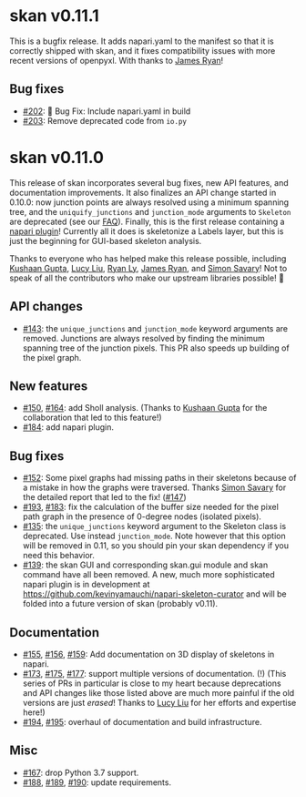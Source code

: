 # skan v0.11.1

This is a bugfix release. It adds napari.yaml to the manifest so that it
is correctly shipped with skan, and it fixes compatibility issues with
more recent versions of openpyxl. With thanks to
[James Ryan](https://github.com/jamesyan-git)!

## Bug fixes

- [#202](https://github.com/jni/skan/pull/202): 🐞 Bug Fix: Include napari.yaml in build
- [#203](https://github.com/jni/skan/pull/203): Remove deprecated code from `io.py`

# skan v0.11.0

This release of skan incorporates several bug fixes, new API features, and
documentation improvements. It also finalizes an API change started in 0.10.0:
now junction points are always resolved using a minimum spanning tree, and the
`uniquify_junctions` and `junction_mode` arguments to `Skeleton` are
deprecated (see our [FAQ](../faq)). Finally, this is the first release
containing a [napari plugin](https://napari.org/stable/plugins/index.html)!
Currently all it does is skeletonize a Labels layer, but this is just the
beginning for GUI-based skeleton analysis.

Thanks to everyone who has helped make this release possible, including
[Kushaan Gupta](https://github.com/kushaangupta), [Lucy
Liu](https://github.com/lucyleeow), [Ryan Ly](https://github.com/rly),
[James Ryan](https://github.com/jamesyan-git), and
[Simon Savary](https://github.com/ssavary)! Not to speak of all the
contributors who make our upstream libraries possible! 🙏

## API changes

- [#143](https://github.com/jni/skan/pull/143): the `unique_junctions` and
  `junction_mode` keyword arguments are removed. Junctions are always resolved
  by finding the minimum spanning tree of the junction pixels. This PR also
  speeds up building of the pixel graph.

## New features

- [#150](https://github.com/jni/skan/pull/150),
  [#164](https://github.com/jni/skan/pull/164): add Sholl analysis. (Thanks to
  [Kushaan Gupta](https://github.com/kushaangupta) for the collaboration that
  led to this feature!)
- [#184](https://github.com/jni/skan/pull/184): add napari plugin.

## Bug fixes

- [#152](https://github.com/jni/skan/pull/152): Some pixel graphs had missing
  paths in their skeletons because of a mistake in how the graphs were
  traversed. Thanks [Simon Savary](https://github.com/ssavary) for the detailed
  report that led to the fix! ([#147](https://github.com/jni/skan/issues/147))
- [#193](https://github.com/jni/skan/pull/193),
  [#183](https://github.com/jni/skan/pull/183): fix the calculation of the
  buffer size needed for the pixel path graph in the presence of 0-degree
  nodes (isolated pixels).
- [#135](https://github.com/jni/skan/pull/135): the `unique_junctions` keyword
  argument to the Skeleton class is deprecated. Use instead `junction_mode`.
  Note however that this option will be removed in 0.11, so you should pin your
  skan dependency if you need this behavior.
- [#139](https://github.com/jni/skan/pull/139): the skan GUI and corresponding
  skan.gui module and skan command have all been removed. A new, much more
  sophisticated napari plugin is in development at
  https://github.com/kevinyamauchi/napari-skeleton-curator and will be folded
  into a future version of skan (probably v0.11).

## Documentation

- [#155](https://github.com/jni/skan/pull/155),
  [#156](https://github.com/jni/skan/pull/156),
  [#159](https://github.com/jni/skan/pull/159): Add documentation on 3D display
  of skeletons in napari.
- [#173](https://github.com/jni/skan/pull/173),
  [#175](https://github.com/jni/skan/pull/),
  [#177](https://github.com/jni/skan/pull/177): support multiple versions of
  documentation. (!) (This series of PRs in particular is close to my heart
  because deprecations and API changes like those listed above are much more
  painful if the old versions are just *erased*! Thanks to [Lucy
  Liu](https://github.com/lucyleeow) for her efforts and expertise here!)
- [#194](https://github.com/jni/skan/pull/194),
  [#195](https://github.com/jni/skan/pull/195): overhaul of documentation and
  build infrastructure.

## Misc

- [#167](https://github.com/jni/skan/pull/167): drop Python 3.7 support.
- [#188](https://github.com/jni/skan/pull/188),
  [#189](https://github.com/jni/skan/pull/189),
  [#190](https://github.com/jni/skan/pull/190): update requirements.

